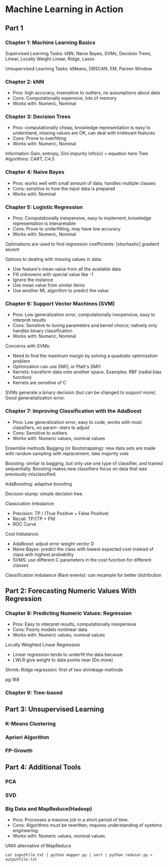 # Machine Learning in Action

## Part 1

### Chapter 1: Machine Learning Basics

Supervised Learning Tasks: kNN, Naive Bayes, SVMs, Decision Trees, Linear, Locally Weight Linear, Ridge, Lasso

Unsupervised Learning Tasks: kMeans, DBSCAN, EM, Parzen Window

### Chapter 2: kNN

* Pros: high accuracy, insensitive to outliers, no assumptions about data
* Cons: Computationally expensive, lots of memory
* Works with: Numeric, Nominal

### Chapter 3: Decision Trees

* Pros: computationally cheap, knowledge representation is easy to understand, missing values are OK, can deal with irrelevant features
* Cons: Prone to overfitting
* Works with: Numeric, Nominal

Information Gain, entropy, Gini impurity
Info(xi) = equation here
Tree Algorithms: CART, C4.5

### Chapter 4: Naive Bayes
* Pros: works well with small amount of data, handles multiple classes
* Cons: sensitive to how the input data is prepared
* Works with: Nominal 

### Chapter 5: Logistic Regression
* Pros: Computationally inexpensive, easy to implement, knowledge representation is interpretable
* Cons: Prove to underfitting, may have low accuracy
* Works with: Numeric, Nominal

Optimations are used to find regression coefficients: [stochastic] gradient ascent

Options to dealing with missing values in data:

* Use feature's mean value from all the available data
* Fill unknowns with special value like -1
* Ignore the instance
* Use mean value from similar items
* Use another ML algorithm to predict the value

### Chapter 6: Support Vector Machines (SVM)
* Pros: Low generalization error, computationally inexpensive, easy to interpret results
* Cons: Sensitive to tuning parameters and kernel choice; natively only handles binary classification
* Works with: Numeric, Nominal

Concerns with SVMs:
* Need to find the maximum margin by solving a quadratic optimization problem
* Optimization can use SMO, or Platt's SMO
* Kernels: transform data onto another space. Examples: RBF (radial bias function)
* Kernels are sensitive of C

SVMs generate a binary decision (but can be changed to support more). Good generatialization error. 

### Chapter 7: Improving Classification with the AdaBoost

* Pros: Low generalization error, easy to code, works with most classifiers, no param- eters to adjust* Cons: Sensitive to outliers* Works with: Numeric values, nominal values

Ensemble methods
Bagging (or Bootstrapping): new data sets are made with random sampling with replacement, take majority vote

Boosting: similar to bagging, but only use one type of classifier, and trained sequentially.
Boosting makes new classifiers focus on data that was previously misclassified. 

AdaBoosting: adaptive boosting

Decision stump: simple decision tree.


Classication Imbalance:
* Precision: TP / (True Positive + False Positive)
* Recall: TP/(TP + FN)
* ROC Curve

Cost Imbalance:
* AdaBoost: adjust error weight vector D
* Naive Bayes: predict the class with lowest expected cost instead of class with highest probability
* SVMS: use different C parameters in the cost function for different classes

Classification Imbalance (Rare events): can resample for better distribution

## Part 2: Forecasting Numeric Values With Regression

### Chapter 8: Predicting Numeric Values: Regression

* Pros: Easy to interpret results, computationally inexpensive 
* Cons: Poorly models nonlinear data* Works with: Numeric values, nominal values
Locally Weighted Linear Regression
* Linear regression tends to underfit the data because 
* LWLR give weight to data points near [Do more]

Shrink: 
Ridge regression: first of two shrinkage methods

pg 168

### Chapter 9: Tree-based 

## Part 3: Unsupervised Learning

### K-Means Clustering

### Apriori Algorithm

### FP-Growth

## Part 4: Additional Tools

### PCA

### SVD

### Big Data and MapReduce(Hadoop)
* Pros: Processes a massive job in a short period of time.* Cons: Algorithms must be rewritten; requires understanding of systems engineering. * Works with: Numeric values, nominal values.

UNIX alternative of MapReduce

`cat inputFile.txt | python mapper.py | sort | python reducer.py > outputFile.txt`






 


